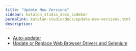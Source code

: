 ```yaml
---
title: "Update New Versions" 
sidebar: katalon_studio_docs_sidebar
permalink: katalon-studio/docs/update-new-versions.html 
description: 
---
```

*   [Auto-updater](/display/KD/Auto-updater)
*   [Update or Replace Web Browser Drivers and Selenium](/display/KD/Update+or+Replace+Web+Browser+Drivers+and+Selenium)